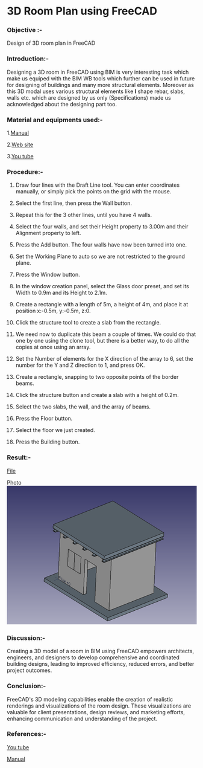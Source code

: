 # 3D Room Plan using FreeCAD 
### Objective :- 
Design of 3D room plan in FreeCAD 
### Introduction:-
Designing a 3D room in FreeCAD using BIM is very interesting task which make us equiped with the BIM WB tools which further can be used in future for designing of buildings and many more structural elements. Moreover as this 3D modal uses various structural elements like **I** shape rebar, slabs, walls etc. which are designed by us only (Specifications) made us acknowledged about the designing part too.
### Material and equipments used:-
1.[Manual](https://wiki.freecad.org/Manual:BIM_modeling)

2.[Web site](https://wiki.freecad.org/Manual:BIM_modeling)

3.[You tube](https://www.youtube.com/watch?v=RduDsY_8kJ8)
### Procedure:-
 1. Draw four lines with the  Draft Line tool. You can enter coordinates manually, or simply pick the points on the grid with the mouse.
 
 2. Select the first line, then press the  Wall button.
 
 3. Repeat this for the 3 other lines, until you have 4 walls.
 
 4. Select the four walls, and set their Height property to 3.00m and their Alignment property to left. 
 
 5. Press the  Add button. The four walls have now been turned into one.
 
 6. Set the Working Plane to auto so we are not restricted to the ground plane.
 
 7. Press the  Window button.

 8. In the window creation panel, select the Glass door preset, and set its Width to 0.9m and its Height to 2.1m.
 
 9. Create a  rectangle with a length of 5m, a height of 4m, and place it at position x:-0.5m, y:-0.5m, z:0.
 
 10. Click the  structure tool to create a slab from the rectangle.
 
 11. We need now to duplicate this beam a couple of times. We could do that one by one using the  clone tool, but there is a better way, to do all the copies at once using an array.
 
 12. Set the Number of elements for the X direction of the array to 6, set the number for the Y and Z direction to 1, and press OK.

 13. Create a  rectangle, snapping to two opposite points of the border beams.

 14. Click the  structure button and create a slab with a height of 0.2m.
 
 15. Select the two slabs, the wall, and the array of beams.
 
 16. Press the  Floor button.
 
 17. Select the floor we just created.
 
 18. Press the  Building button.

### Result:-
[File](https://github.com/naveenkpareek/CADLAB-WORK-/blob/main/Files/3D%20Room%20Plan%20using%20FreeCAD%20(BIM).FCStd)

Photo
![Photo](https://raw.githubusercontent.com/naveenkpareek/CADLAB-WORK-/main/Photos/3D%20Room%20Modal.png) 
### Discussion:-
Creating a 3D model of a room in BIM using FreeCAD empowers architects, engineers, and designers to develop comprehensive and coordinated building designs, leading to improved efficiency, reduced errors, and better project outcomes.

### Conclusion:-
FreeCAD's 3D modeling capabilities enable the creation of realistic renderings and visualizations of the room design. These visualizations are valuable for client presentations, design reviews, and marketing efforts, enhancing communication and understanding of the project.

### References:-
[You tube](https://www.youtube.com/watch?v=RduDsY_8kJ8)

[Manual](https://wiki.freecad.org/Manual:BIM_modeling)
